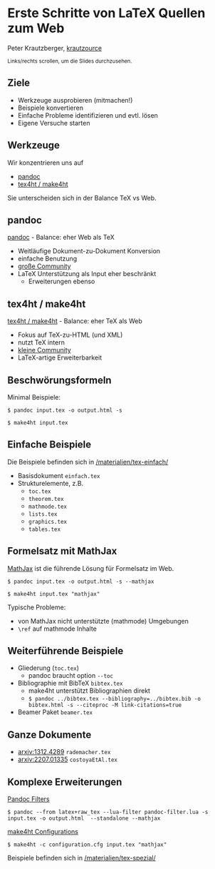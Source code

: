 # Erste Schritte von LaTeX Quellen zum Web

Peter Krautzberger, [krautzource](https://krautzource.com)

<small>Links/rechts scrollen, um die Slides durchzusehen.</small>

## Ziele

- Werkzeuge ausprobieren (mitmachen!)
- Beispiele konvertieren
- Einfache Probleme identifizieren und evtl. lösen
- Eigene Versuche starten

## Werkzeuge

Wir konzentrieren uns auf

- [pandoc](https://pandoc.org/)
- [tex4ht / make4ht](https://tug.org/tex4ht/)

Sie unterscheiden sich in der Balance TeX vs Web.

## pandoc

[pandoc](https://pandoc.org/) - Balance: eher Web als TeX

- Weitläufige Dokument-zu-Dokument Konversion
- einfache Benutzung
- [große Community](https://pandoc.org/help.html)
- LaTeX Unterstützung als Input eher beschränkt
  - Erweiterungen ebenso


## tex4ht / make4ht

[tex4ht / make4ht](https://tug.org/tex4ht/) - Balance: eher TeX als Web

- Fokus auf TeX-zu-HTML (und XML)
- nutzt TeX intern
- [kleine Community](https://tug.org/tex4ht/#docs)
- LaTeX-artige Erweiterbarkeit

## Beschwörungsformeln

Minimal Beispiele:

`$ pandoc input.tex -o output.html -s`

`$ make4ht input.tex`

## Einfache Beispiele

Die Beispiele befinden sich in [/materialien/tex-einfach/](https://github.com/krautzource/workshop-augsburg-2025/tree/main/materialien/tex-einfach)

- Basisdokument `einfach.tex`
- Strukturelemente, z.B.
  - `toc.tex`
  - `theorem.tex`
  - `mathmode.tex`
  - `lists.tex`
  - `graphics.tex`
  - `tables.tex`

## Formelsatz mit MathJax

[MathJax](https://www.mathjax.org/) ist die führende Lösung für Formelsatz im Web.

`$ pandoc input.tex -o output.html -s --mathjax`

`$ make4ht input.tex "mathjax"`

Typische Probleme:
- von MathJax nicht unterstützte (mathmode) Umgebungen
- `\ref` auf mathmode Inhalte

## Weiterführende Beispiele

- Gliederung (`toc.tex`)
  - pandoc braucht option `--toc`
- Bibliographie mit BibTeX `bibtex.tex`
  - make4ht unterstützt Bibliographien direkt
  - `$ pandoc ../bibtex.tex --bibliography=../bibtex.bib -o bibtex.html -s --citeproc -M link-citations=true`
- Beamer Paket `beamer.tex`

## Ganze Dokumente

- [arxiv:1312.4289](https://arxiv.org/abs/1312.4289) `rademacher.tex`
- [arxiv:2207.01335](https://arxiv.org/abs/2207.01335) `costoyaEtAl.tex`

## Komplexe Erweiterungen

[Pandoc Filters](https://pandoc.org/filters.html)

`$ pandoc --from latex+raw_tex --lua-filter pandoc-filter.lua -s input.tex -o output.html  --standalone --mathjax`

[make4ht Configurations](https://www.kodymirus.cz/tex4ht-doc/Configurations.html)

`$ make4ht -c configuration.cfg input.tex "mathjax"`

Beispiele befinden sich in [/materialien/tex-spezial/](../../materialien/tex-spezial/)

